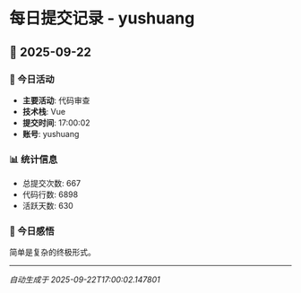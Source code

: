 # 每日提交记录 - yushuang

## 📅 2025-09-22

### 🎯 今日活动
- **主要活动**: 代码审查
- **技术栈**: Vue
- **提交时间**: 17:00:02
- **账号**: yushuang

### 📊 统计信息
- 总提交次数: 667
- 代码行数: 6898
- 活跃天数: 630

### 💭 今日感悟
简单是复杂的终极形式。

---
*自动生成于 2025-09-22T17:00:02.147801*
